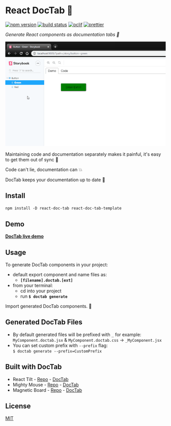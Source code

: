 # React DocTab 📑

[![npm version][npm-badge]][npm-url]
[![build status][build-badge]][build-url]
[![oclif][oclif-badge]][oclif-url]
[![prettier][prettier-badge]][prettier-url]

_Generate React components as documentation tabs 📑_

![](demo.gif)

Maintaining code and documentation separately makes it painful, it's easy to get them out of sync 🙅

Code can't lie, documentation can 💥

DocTab keeps your documentation up to date 💪

## Install

`npm install -D react-doc-tab react-doc-tab-template`

## Demo

**[DocTab live demo](https://mkosir.github.io/react-doc-tab)**

## Usage

To generate DocTab components in your project:

- default export component and name files as:
  - **`[filename].doctab.[ext]`**
- from your terminal:
  - cd into your project
  - run **`$ doctab generate`**

Import generated DocTab components. 🎉

## Generated DocTab Files

- By default generated files will be prefixed with `_` for example:  
  `MyComponent.doctab.jsx` & `MyComponent.doctab.css` -> `_MyComponent.jsx`
- You can set custom prefix with `--prefix` flag:  
  `$ doctab generate --prefix=CustomPrefix`

## Built with DocTab

- React Tilt - [Repo](https://github.com/mkosir/react-parallax-tilt) - [DocTab](https://mkosir.github.io/react-parallax-tilt)
- Mighty Mouse - [Repo](https://github.com/mkosir/react-hook-mighty-mouse) - [DocTab](https://mkosir.github.io/react-hook-mighty-mouse)
- Magnetic Board - [Repo](https://github.com/mkosir/react-magnetic-board) - [DocTab](https://mkosir.github.io/react-magnetic-board)

## License

[MIT](LICENSE)

[npm-badge]: https://img.shields.io/npm/v/react-doc-tab.svg
[npm-url]: https://www.npmjs.com/package/react-doc-tab
[build-badge]: https://travis-ci.com/mkosir/react-doc-tab.svg
[build-url]: https://travis-ci.com/mkosir/react-doc-tab
[oclif-badge]: https://img.shields.io/badge/cli-oclif-brightgreen.svg
[oclif-url]: https://oclif.io
[prettier-badge]: https://img.shields.io/badge/code_style-prettier-ff69b4.svg
[prettier-url]: https://github.com/prettier/prettier
